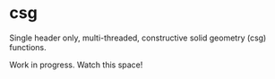 # csg
Single header only, multi-threaded, constructive solid geometry (csg) functions.

Work in progress. Watch this space!
